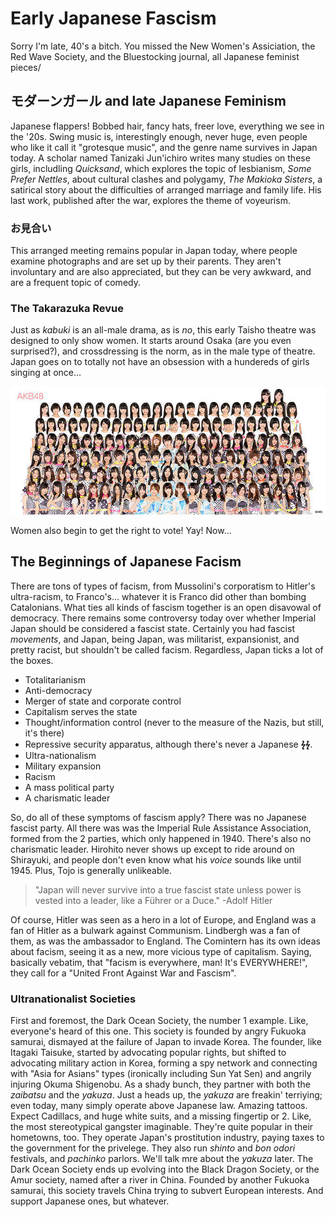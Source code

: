 # Early Japanese Fascism

Sorry I'm late, 40's a bitch. You missed the New Women's Assiciation, the Red Wave Society, and the Bluestocking journal, all Japanese feminist pieces/

## モダーンガール and late Japanese Feminism

Japanese flappers! Bobbed hair, fancy hats, freer love, everything we see in the '20s. Swing music is, interestingly enough, never huge, even people who like it call it "grotesque music", and the genre name survives in Japan today. A scholar named Tanizaki Jun'ichiro writes many studies on these girls, includling *Quicksand*, which explores the topic of lesbianism, *Some Prefer Nettles*, about cultural clashes and polygamy, *The Makioka Sisters*, a satirical story about the difficulties of arranged marriage and family life. His last work, published after the war, explores the theme of voyeurism.

### お見合い

This arranged meeting remains popular in Japan today, where people examine photographs and are set up by their parents. They aren't involuntary and are also appreciated, but they can be very awkward, and are a frequent topic of comedy.

### The Takarazuka Revue

Just as *kabuki* is an all-male drama, as is *no*, this early Taisho theatre was designed to only show women. It starts around Osaka (are you even surprised?), and crossdressing is the norm, as in the male type of theatre. Japan goes on to totally not have an obsession with a hundereds of girls singing at once...

![](../res/akb48.jpg)

Women also begin to get the right to vote! Yay! Now...

## The Beginnings of Japanese Facism

There are tons of types of facism, from Mussolini's corporatism to Hitler's ultra-racism, to Franco's... whatever it is Franco did other than bombing Catalonians. What ties all kinds of fascism together is an open disavowal of democracy. There remains some controversy today over whether Imperial Japan should be considered a fascist state. Certainly you had fascist *movements*, and Japan, being Japan, was militarist, expansionist, and pretty racist, but shouldn't be called facism. Regardless, Japan ticks a lot of the boxes.

* Totalitarianism
* Anti-democracy
* Merger of state and corporate control
* Capitalism serves the state
* Thought/information control (never to the measure of the Nazis, but still, it's there)
* Repressive security apparatus, although there's never a Japanese ***ϟϟ***.
* Ultra-nationalism
* Military expansion
* Racism
* A mass political party
* A charismatic leader

So, do all of these symptoms of fascism apply? There was no Japanese fascist party. All there was was the Imperial Rule Assistance Association, formed from the 2 parties, which only happened in 1940. There's also no charismatic leader. Hirohito never shows up except to ride around on Shirayuki, and people don't even know what his *voice* sounds like until 1945. Plus, Tojo is generally unlikeable.

> "Japan will never survive into a true fascist state unless power is vested into a leader, like a Führer or a Duce." -Adolf Hitler

Of course, Hitler was seen as a hero in a lot of Europe, and England was a fan of Hitler as a bulwark against Communism. Lindbergh was a fan of them, as was the ambassador to England. The Comintern has its own ideas about facism, seeing it as a new, more vicious type of capitalism. Saying, basically vebatim, that "facism is everywhere, man! It's EVERYWHERE!", they call for a "United Front Against War and Fascism".

### Ultranationalist Societies

First and foremost, the Dark Ocean Society, the number 1 example. Like, everyone's heard of this one. This society is founded by angry Fukuoka samurai, dismayed at the failure of Japan to invade Korea. The founder, like Itagaki Taisuke, started by advocating popular rights, but shifted to advocating military action in Korea, forming a spy network and connecting with "Asia for Asians" types (ironically including Sun Yat Sen) and angrily injuring Okuma Shigenobu. As a shady bunch, they partner with both the *zaibatsu* and the *yakuza*. Just a heads up, the *yakuza* are freakin' terriying; even today, many simply operate above Japanese law. Amazing tattoos. Expect Cadillacs, and huge white suits, and a missing fingertip or 2. Like, the most stereotypical gangster imaginable. They're quite popular in their hometowns, too. They operate Japan's prostitution industry, paying taxes to the government for the privelege. They also run *shinto* and *bon odori* festivals, and *pachinko* parlors. We'll talk mre about the *yakuza* later. The Dark Ocean Society ends up evolving into the Black Dragon Society, or the Amur society, named after a river in China. Founded by another Fukuoka samurai, this society travels China trying to subvert European interests. And support Japanese ones, but whatever.
